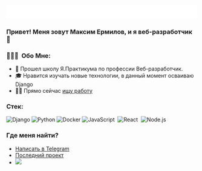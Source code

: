 <a href="https://career.habr.com/max-ermilov"><img src="./assets/console.svg"></a>
### Привет! Меня зовут Максим Ермилов, и я веб-разработчик 👋
### 👨🏻‍💻 &nbsp;Обо Мне:
- 🔭 Прошел школу Я.Практикума по профессии Веб-разработчик.
- 🎓 Нравится изучать новые технологии, в данный момент осваиваю Django
- 🤝🏻 Прямо сейчас [ищу работу](https://www.linkedin.com/in/max-ermilov/)
### Стек:
![Django](https://img.shields.io/badge/django-%23092E20.svg?style=for-the-badge&logo=django&logoColor=white)
![Python](https://img.shields.io/badge/python-3670A0?style=for-the-badge&logo=python&logoColor=ffdd54)
![Docker](https://img.shields.io/badge/docker-%230db7ed.svg?style=for-the-badge&logo=docker&logoColor=white)
![JavaScript](https://img.shields.io/badge/-JavaScript-05122A?style=flat&logo=javascript)&nbsp;
![React](https://img.shields.io/badge/-React-05122A?style=flat&logo=react)&nbsp;
![Node.js](https://img.shields.io/badge/Node.js-05122A?style=flat&logo=node.js)&nbsp;

### Где меня найти?
- [Написать в Telegram](https://t.me/yermish)
- [Последний проект](https://toylibrary.ru/)
- [![](https://www.codewars.com/users/max-ermilov/badges/micro)](https://www.codewars.com/users/max-ermilov/)
